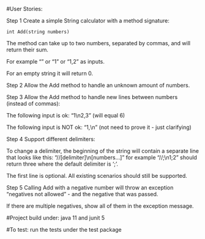 #User Stories:

Step 1
Create a simple String calculator with a method signature:

    int Add(string numbers)
The method can take up to two numbers, separated by commas, and will return their sum.

For example “” or “1” or “1,2” as inputs.

For an empty string it will return 0.

Step 2
Allow the Add method to handle an unknown amount of numbers.

Step 3
Allow the Add method to handle new lines between numbers (instead of commas):

The following input is ok: “1\n2,3” (will equal 6)

The following input is NOT ok: “1,\n” (not need to prove it - just clarifying)

Step 4
Support different delimiters:

To change a delimiter, the beginning of the string will contain a separate line that looks like this: “//[delimiter]\n[numbers…]” for example “//;\n1;2” should return three where the default delimiter is ‘;’.

The first line is optional. All existing scenarios should still be supported.

Step 5
Calling Add with a negative number will throw an exception “negatives not allowed” - and the negative that was passed.

If there are multiple negatives, show all of them in the exception message.

#Project build under:
java 11 and junit 5

#To test:
run the tests under the test package

